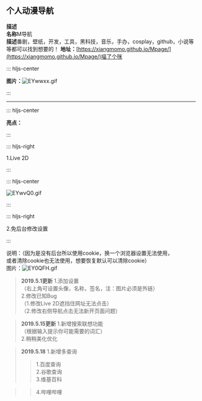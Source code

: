 ﻿﻿﻿**个人动漫导航**---**描述**  **名称**M导航  **描述**番剧，壁纸，开发，工具，黑科技，音乐，手办，cosplay，github，小说等等都可以找到想要的！**地址：**[https://xiangmomo.github.io/Mpage/](https://xiangmomo.github.io/Mpage/)喵了个咪::: hljs-center**图片：**![EYwwxx.gif](https://s2.ax1x.com/2019/05/01/EYwwxx.gif):::---::: hljs-center**亮点：**:::::: hljs-right1.Live 2D ::: ::: hljs-center![EYwvQ0.gif](https://s2.ax1x.com/2019/05/01/EYwvQ0.gif)  :::::: hljs-right2.免后台修改设置  :::说明：（因为是没有后台所以使用cookie，换一个浏览器设置无法使用，  或者清除cookie也无法使用，想要恢复默认可以清除cookie）  图片：![EY0QFH.gif](https://s2.ax1x.com/2019/05/01/EY0QFH.gif)> **2019.5.1更新**1.添加设置    （右上角可设置头像，名称，签名，注：图片必须是外链）  2.修改已知Bug  （1.修改Live 2D遮挡住网址无法点击）   （2.修改右侧导航点击无法新开页面问题）  >**2019.5.15更新**1.新增搜索联想功能  （根据输入提示你可能需要的词汇）  2.稍稍美化优化>**2019.5.18**1.新增多查询>>1.百度查询  >>2.谷歌查询  >>3.维基百科>>4.哔哩哔哩       